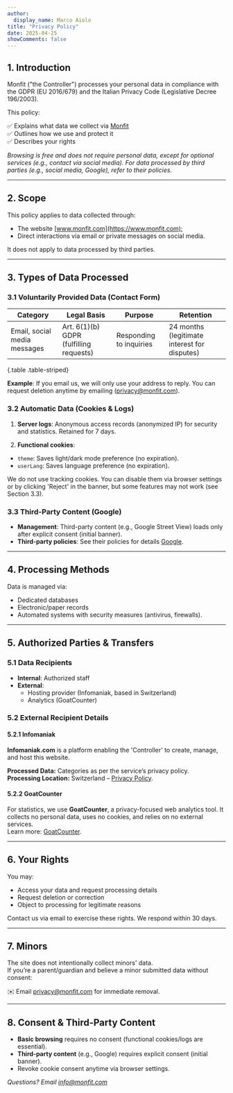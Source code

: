 ```yaml
---
author:
  display_name: Marco Aiolo
title: "Privacy Policy"
date: 2025-04-25
showComments: false
---
```


## 1. Introduction  

Monfit ("the Controller") processes your personal data in compliance with the GDPR (EU 2016/679) and the Italian Privacy Code (Legislative Decree 196/2003).  

This policy:  

✅ Explains what data we collect via [Monfit](https://www.monfit.com)  
✅ Outlines how we use and protect it  
✅ Describes your rights  

*Browsing is free and does not require personal data, except for optional services (e.g., contact via social media). For data processed by third parties (e.g., social media, Google), refer to their policies.*  

---  

## 2. Scope  

This policy applies to data collected through:  
- The website [www.monfit.com](https://www.monfit.com);  
- Direct interactions via email or private messages on social media.  

It does not apply to data processed by third parties.  

---  

## 3. Types of Data Processed  

### 3.1 Voluntarily Provided Data (Contact Form)  

| Category | Legal Basis | Purpose | Retention |  
|-----------|----------------|----------|--------------|  
| Email, social media messages | Art. 6(1)(b) GDPR (fulfilling requests) | Responding to inquiries | 24 months (legitimate interest for disputes) |  
{.table .table-striped}  

**Example**: If you email us, we will only use your address to reply. You can request deletion anytime by emailing (privacy@monfit.com).  

### 3.2 Automatic Data (Cookies & Logs)  

1. **Server logs**: Anonymous access records (anonymized IP) for security and statistics. Retained for 7 days.  

2. **Functional cookies**:  
  * `theme`: Saves light/dark mode preference (no expiration).  
  * `userLang`: Saves language preference (no expiration).  

  We do not use tracking cookies. You can disable them via browser settings or by clicking 'Reject' in the banner, but some features may not work (see Section 3.3).  

### 3.3 Third-Party Content (Google)  

- **Management**: Third-party content (e.g., Google Street View) loads only after explicit consent (initial banner).  
- **Third-party policies**: See their policies for details [Google](https://policies.google.com/?hl=en).  

---  

## 4. Processing Methods  

Data is managed via:  
- Dedicated databases  
- Electronic/paper records  
- Automated systems with security measures (antivirus, firewalls).  

---  

## 5. Authorized Parties & Transfers  

### 5.1 Data Recipients  
- **Internal**: Authorized staff  
- **External**:  
  - Hosting provider (Infomaniak, based in Switzerland)  
  - Analytics (GoatCounter)  

### 5.2 External Recipient Details  

#### 5.2.1 Infomaniak  
**Infomaniak.com** is a platform enabling the 'Controller' to create, manage, and host this website.  

**Processed Data:** Categories as per the service’s privacy policy.  
**Processing Location:** Switzerland – [Privacy Policy](https://www.infomaniak.com/en/legal/confidentiality-policy).  

#### 5.2.2 GoatCounter  
For statistics, we use **GoatCounter**, a privacy-focused web analytics tool. It collects no personal data, uses no cookies, and relies on no external services.  
Learn more: [GoatCounter](https://www.goatcounter.com).  

---  

## 6. Your Rights  

You may:  
- Access your data and request processing details  
- Request deletion or correction  
- Object to processing for legitimate reasons  

Contact us via email to exercise these rights. We respond within 30 days.  

---  

## 7. Minors  

The site does not intentionally collect minors' data.  
If you’re a parent/guardian and believe a minor submitted data without consent:  

✉️ Email [privacy@monfit.com](mailto:privacy@monfit.com) for immediate removal.  

---  

## 8. Consent & Third-Party Content  

- **Basic browsing** requires no consent (functional cookies/logs are essential).  
- **Third-party content** (e.g., Google) requires explicit consent (initial banner).  
- Revoke cookie consent anytime via browser settings.  

*Questions? Email info@monfit.com*  